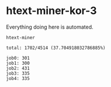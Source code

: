 # htext-miner-kor-3

Everything doing here is automated.

```
htext-miner

total: 1702/4514 (37.704918032786885%)

job0: 301
job1: 300
job2: 431
job3: 335
job4: 335
```
